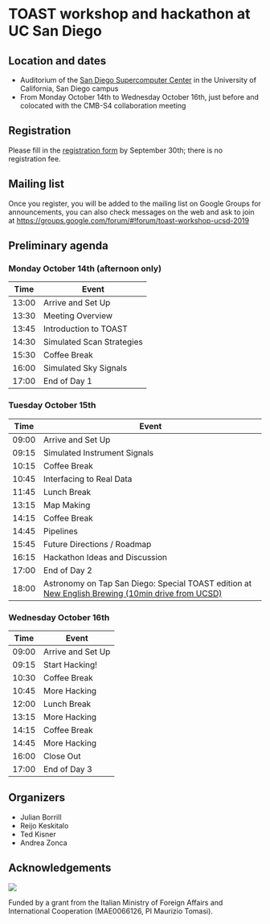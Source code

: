 # TOAST workshop and hackathon at UC San Diego

## Location and dates

* Auditorium of the [San Diego Supercomputer Center](https://goo.gl/maps/PMgtzSJ6HCjaBefq9) in the University of California, San Diego campus
* From Monday October 14th to Wednesday October 16th, just before and colocated with the CMB-S4 collaboration meeting

## Registration

Please fill in the [registration form](https://forms.gle/fM29yRg1JYgsyFyg9) by September 30th; there is no registration fee.

## Mailing list

Once you register, you will be added to the mailing list on Google Groups for announcements, you can also check messages on the web and ask to join at <https://groups.google.com/forum/#!forum/toast-workshop-ucsd-2019>

## Preliminary agenda

### Monday October 14th (afternoon only)

Time | Event
-----|--------
13:00 | Arrive and Set Up
13:30 | Meeting Overview
13:45 | Introduction to TOAST
14:30 | Simulated Scan Strategies
15:30 | Coffee Break
16:00 | Simulated Sky Signals
17:00 | End of Day 1

### Tuesday October 15th

Time | Event
-----|--------
09:00 | Arrive and Set Up
09:15 | Simulated Instrument Signals
10:15 | Coffee Break
10:45 | Interfacing to Real Data
11:45 | Lunch Break
13:15 | Map Making
14:15 | Coffee Break
14:45 | Pipelines
15:45 | Future Directions / Roadmap
16:15 | Hackathon Ideas and Discussion
17:00 | End of Day 2
18:00 | Astronomy on Tap San Diego: Special TOAST edition at [New English Brewing (10min drive from UCSD)](https://www.google.com/maps/place/New+English+Brewing+-+San+Diego+Brewery/@32.9124634,-117.2317114,15z/data=!4m5!3m4!1s0x0:0x25697c6c563e3757!8m2!3d32.9124634!4d-117.2317114)

### Wednesday October 16th

Time | Event
-----|--------
09:00 | Arrive and Set Up
09:15 | Start Hacking!
10:30 | Coffee Break
10:45 | More Hacking
12:00 | Lunch Break
13:15 | More Hacking
14:15 | Coffee Break
14:45 | More Hacking
16:00 | Close Out
17:00 | End of Day 3

## Organizers

* Julian Borrill
* Reijo Keskitalo
* Ted Kisner
* Andrea Zonca

## Acknowledgements

![](https://www.esteri.it/logo-farnesina.gif)

Funded by a grant from the Italian Ministry of Foreign Affairs and
International Cooperation (MAE0066126, PI Maurizio Tomasi).
